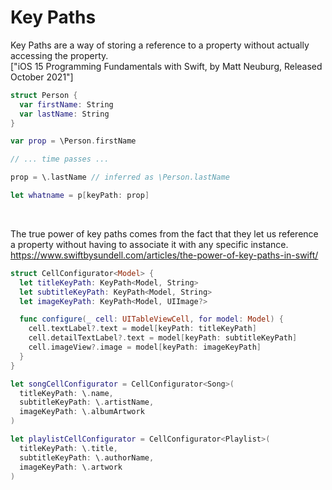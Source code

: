 # Key Paths
Key Paths are a way of storing a reference to a property without actually accessing the property.  
["iOS 15 Programming Fundamentals with Swift, by Matt Neuburg, Released October 2021"]

```swift
struct Person {
  var firstName: String
  var lastName: String
}

var prop = \Person.firstName

// ... time passes ...

prop = \.lastName // inferred as \Person.lastName

let whatname = p[keyPath: prop]
```

<br>

The true power of key paths comes from the fact that they let us reference a property without having to associate it with any specific instance.  
https://www.swiftbysundell.com/articles/the-power-of-key-paths-in-swift/

```swift
struct CellConfigurator<Model> {
  let titleKeyPath: KeyPath<Model, String>
  let subtitleKeyPath: KeyPath<Model, String>
  let imageKeyPath: KeyPath<Model, UIImage?>

  func configure(_ cell: UITableViewCell, for model: Model) {
    cell.textLabel?.text = model[keyPath: titleKeyPath]
    cell.detailTextLabel?.text = model[keyPath: subtitleKeyPath]
    cell.imageView?.image = model[keyPath: imageKeyPath]
  }
}
```

```swift
let songCellConfigurator = CellConfigurator<Song>(
  titleKeyPath: \.name,
  subtitleKeyPath: \.artistName,
  imageKeyPath: \.albumArtwork
)

let playlistCellConfigurator = CellConfigurator<Playlist>(
  titleKeyPath: \.title,
  subtitleKeyPath: \.authorName,
  imageKeyPath: \.artwork
)
```

